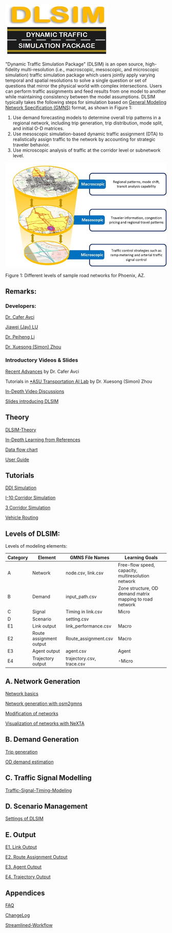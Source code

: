 ![alt text](https://github.com/asu-trans-ai-lab/DLSim/blob/main/media/DLSIM-LOGO2.jpg)

"Dynamic Traffic Simulation Package" (DLSIM) is an open source, high-fidelity multi-resolution (i.e., macroscopic, mesoscopic, and microscopic simulation) traffic simulation package which users jointly apply varying temporal and spatial resolutions to solve a single question or set of questions that mirror the physical world with complex intersections. Users can perform traffic assignments and feed results from one model to another while maintaining consistency between the model assumptions. DLSIM typically takes the following steps for simulation based on [General Modeling Network Specification (GMNS)](https://github.com/zephyr-data-specs/GMNS) format, as shown in Figure 1:
1.	Use demand forecasting models to determine overall trip patterns in a regional network, including trip generation, trip distribution, mode split, and initial O-D matrices.
2.	Use mesoscopic simulation-based dynamic traffic assignment (DTA) to realistically assign traffic to the network by accounting for strategic traveler behavior. 
3.	Use microscopic analysis of traffic at the corridor level or subnetwork level.

![alt text](https://github.com/asu-trans-ai-lab/DLSim/blob/main/media/Multiresolution2.jpg)

Figure 1: Different levels of sample road networks for Phoenix, AZ.


## Remarks:

### Developers:

[Dr. Cafer Avci](https://github.com/caferavci)

[Jiawei (Jay) LU](https://github.com/jiawlu)

[Dr. Peiheng Li](https://github.com/jdlph/Path4GMNS)

[Dr. Xuesong (Simon) Zhou](https://github.com/xzhou99)

### Introductory Videos & Slides

[Recent Advances](https://www.youtube.com/watch?v=dj6c6h4mWfI) by Dr. Cafer Avci

Tutorials in [*ASU Transportation AI Lab](https://www.youtube.com/channel/UCpwXRD0kEkR5iQ77iCXCNuQ/videos) by Dr. Xuesong (Simon) Zhou

[In-Depth Video Discussions]()

[Slides introducing DLSIM]()

## Theory
[DLSIM-Theory](https://github.com/asu-trans-ai-lab/DLSim/wiki/DLSIM-Theory)

[In-Depth Learning from References](https://github.com/asu-trans-ai-lab/DLSim/wiki/References)

[Data flow chart](https://github.com/asu-trans-ai-lab/DLSim/wiki/data-flow-chart)

[User Guide](https://github.com/asu-trans-ai-lab/DLSim/wiki/User-Guide)

## Tutorials

[DDI Simulation](https://github.com/asu-trans-ai-lab/DLSim/wiki/DDI-tutorial )

[I-10 Corridor Simulation](https://github.com/asu-trans-ai-lab/DLSim/wiki/I10-corridor)

[3 Corridor Simulation](https://github.com/asu-trans-ai-lab/DLSim/wiki/3-corridor)

[Vehicle Routing](https://github.com/asu-trans-ai-lab/DLSim/wiki/vehicle-routing)

## Levels of DLSIM:
Levels of modeling elements:


|Category | Element | GMNS File Names | Learning Goals |
| --- | --- | --- | --- |
| A | Network | node.csv, link.csv | Free-flow speed, capacity, multiresolution network  |
| B | Demand | input_path.csv | Zone structure, OD demand matrix mapping to road network  |
| C | Signal | Timing in link.csv | Micro |
| D | Scenario | setting.csv |  |
| E1 | Link output | link_performance.csv | Macro |
| E2 | Route assignment output | Route_assignment.csv | Macro|
| E3 | Agent output | agent.csv | Agent |
| E4 | Trajectory output | trajectory.csv, trace.csv | -Micro |


## A. Network Generation

[Network basics](https://github.com/asu-trans-ai-lab/DLSim/wiki/network-basics)

[Network generation with osm2gmns](https://github.com/asu-trans-ai-lab/DLSim/wiki/network-generation)

[Modification of networks](https://github.com/asu-trans-ai-lab/DLSim/wiki/network-modification)

[Visualization of networks with NeXTA](https://github.com/asu-trans-ai-lab/DLSim/wiki/network-visualization)

## B. Demand Generation

[Trip generation](https://github.com/asu-trans-ai-lab/DLSim/wiki/trip-generation)

[OD demand estimation](https://github.com/asu-trans-ai-lab/DLSim/wiki/OD-demand-estimation)

## C. Traffic Signal Modelling

[Traffic-Signal-Timing-Modeling](https://github.com/asu-trans-ai-lab/DLSim/wiki/Traffic-Signal-Timing-Modeling)

## D. Scenario Management

[Settings of DLSIM](https://github.com/asu-trans-ai-lab/DLSim/wiki/Settings)

## E. Output

[E1. Link Output](https://github.com/asu-trans-ai-lab/DLSim/wiki/link-output)

[E2. Route Assignment Output](https://github.com/asu-trans-ai-lab/DLSim/wiki/route-assignment-output)

[E3. Agent Output](https://github.com/asu-trans-ai-lab/DLSim/wiki/agent-output)

[E4. Trajectory Output](https://github.com/asu-trans-ai-lab/DLSim/wiki/trajectory-output )

## Appendices

[FAQ](https://github.com/asu-trans-ai-lab/DLSim/wiki/Frequently-Asked-Questions)

[ChangeLog](https://github.com/asu-trans-ai-lab/DLSim/wiki/ChangeLog)

[Streamlined-Workflow](https://github.com/asu-trans-ai-lab/DLSim/wiki/Streamlined-Workflow)


